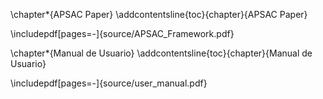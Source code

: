 \chapter*{APSAC Paper}
\addcontentsline{toc}{chapter}{APSAC Paper}

\includepdf[pages=-]{source/APSAC_Framework.pdf}

\chapter*{Manual de Usuario}
\addcontentsline{toc}{chapter}{Manual de Usuario}

\includepdf[pages=-]{source/user_manual.pdf}
